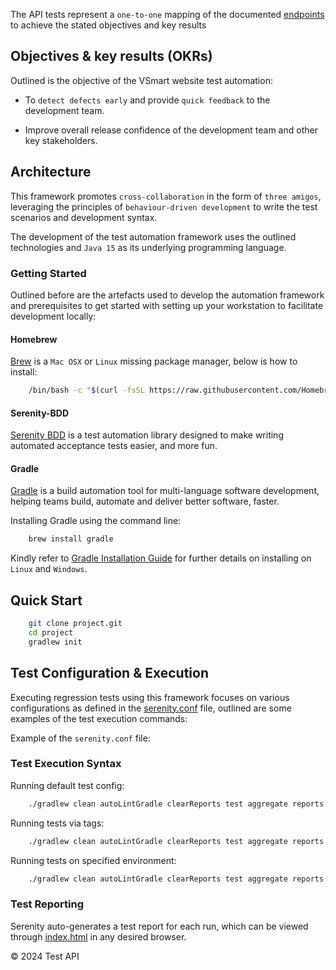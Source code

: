 The API tests represent a `one-to-one` mapping of the documented [endpoints](https://gitlab.voxsmart.ninja/development/vcc/-/blob/master/vsp.openapi.yaml) to achieve the stated objectives and key results

## Objectives &amp; key results (OKRs)
Outlined is the objective of the VSmart website test automation:

* To `detect defects early` and provide `quick feedback` to the development team.

* Improve overall release confidence of the development team and other key stakeholders.

## Architecture

This framework promotes `cross-collaboration` in the form of `three amigos`, leveraging the principles of `behaviour-driven development` to write the test scenarios and development syntax.

The development of the test automation framework uses the outlined technologies and `Java 15` as its underlying programming language.

### Getting Started

Outlined before are the artefacts used to develop the automation framework and prerequisites to get started with setting up your workstation to facilitate development locally:

#### Homebrew

[Brew](https://brew.sh/) is a `Mac OSX` or `Linux` missing package manager, below is how to install:

```bash
    /bin/bash -c "$(curl -fsSL https://raw.githubusercontent.com/Homebrew/install/HEAD/install.sh)"
```

#### Serenity-BDD

[Serenity BDD](https://serenity-bdd.github.io/theserenitybook/latest/index.html) is a test automation library designed to make writing automated acceptance tests easier, and more fun.

#### Gradle
[Gradle](https://docs.gradle.org/) is a build automation tool for multi-language software development, helping teams build, automate and deliver better software, faster.

Installing Gradle using the command line:

```bash
    brew install gradle
```

Kindly refer to [Gradle Installation Guide](https://gradle.org/install/) for further details on installing on `Linux` and `Windows`.

## Quick Start

```bash
    git clone project.git
    cd project
    gradlew init
```

## Test Configuration &amp; Execution

Executing regression tests using this framework focuses on various configurations as defined in the [serenity.conf](src/test/resources/serenity.conf) file, outlined are some examples of the test execution commands:

Example of the `serenity.conf` file:


### Test Execution Syntax

Running default test config:

```bash
    ./gradlew clean autoLintGradle clearReports test aggregate reports
```

Running tests via tags:

```bash
    ./gradlew clean autoLintGradle clearReports test aggregate reports -Dtags="@{tag}"
```

Running tests on specified environment:

```bash
    ./gradlew clean autoLintGradle clearReports test aggregate reports -Denvironment="{environment}"
```

### Test Reporting

Serenity auto-generates a test report for each run, which can be viewed through [index.html](target/site/serenity/index.html) in any desired browser.

&copy; 2024 Test API